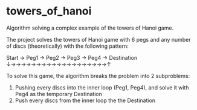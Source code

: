 # towers_of_hanoi
Algorithm solving a complex example of the towers of Hanoi game.

The project solves the towers of Hanoi game with 6 pegs and any number of discs (theoretically) with the following pattern:

Start → Peg1 → Peg2 → Peg3 → Peg4 → Destination
           ↓→→→→→→→→→→→→→→→→→→→↑
           
To solve this game, the algorithm breaks the problem into 2 subproblems:
  1. Pushing every discs into the inner loop (Peg1, Peg4), and solve it with Peg4 as the temporary Destination
  2. Push every discs from the inner loop the the Destination
